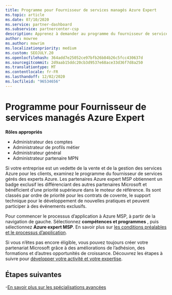 ```yaml
---
title: Programme pour Fournisseur de services managés Azure Expert
ms.topic: article
ms.date: 07/10/2020
ms.service: partner-dashboard
ms.subservice: partnercenter-csp
description: Apprenez à demander au programme du fournisseur de services gérés Azure expert de se démarquer d’autres partenaires et de bénéficier d’une priorité supérieure dans le moteur de référence.
author: mowree
ms.author: mowrim
ms.localizationpriority: medium
ms.custom: SEOJULY.20
ms.openlocfilehash: 364add7e25052ce97bfb26b84b26c5fcc430637d
ms.sourcegitcommit: 2d9aab15ddc20cb3d9537e68ace33d36f7d8a250
ms.translationtype: MT
ms.contentlocale: fr-FR
ms.lasthandoff: 12/02/2020
ms.locfileid: "96534656"
---
```

# <a name="azure-expert-managed-services-provider-program"></a>Programme pour Fournisseur de services managés Azure Expert

**Rôles appropriés**

- Administrateur des comptes
- Administrateur de profils métier
- Administrateur général
- Administrateur partenaire MPN

Si votre entreprise est un vedette de la vente et de la gestion des services Azure pour les clients, examinez le programme du fournisseur de services gérés des experts Azure. Les partenaires Azure expert MSP obtiennent un badge exclusif les différenciant des autres partenaires Microsoft et bénéficient d’une priorité supérieure dans le moteur de référence. Ils sont classés par ordre de priorité pour les contrats de covente, le support technique pour le développement de nouvelles pratiques et peuvent participer à des événements exclusifs.

Pour commencer le processus d’application à Azure MSP, à partir de la navigation de gauche. Sélectionnez **compétences et programmes** , puis sélectionnez **Azure expert MSP**. En savoir plus sur [les conditions préalables et le processus d’application](https://partner.microsoft.com/membership/azure-expert-msp). 

Si vous n’êtes pas encore éligible, vous pouvez toujours créer votre partenariat Microsoft grâce à des améliorations de l’adhésion, des formations et d’autres opportunités de croissance.
Découvrez les étapes à suivre pour [développer votre activité et votre expertise](https://partner.microsoft.com/membership/azure-expert-msp).

## <a name="next-steps"></a>Étapes suivantes

-[En savoir plus sur les spécialisations avancées](advanced-specializations.md)